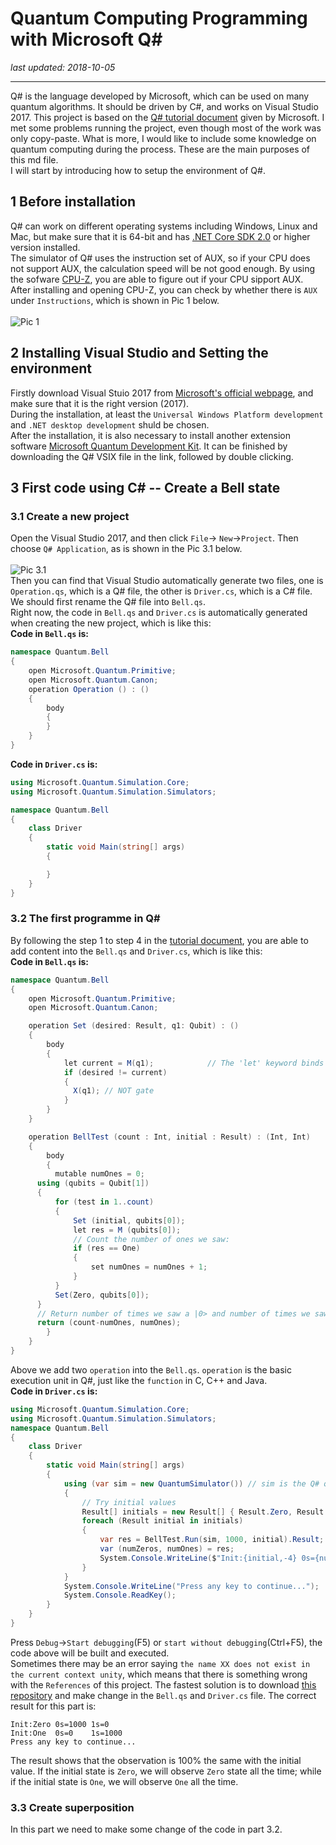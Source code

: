 # Quantum Computing Programming with Microsoft Q#
*last updated: 2018-10-05*
***
Q# is the language developed by Microsoft, which can be used on many quantum algorithms. It should be driven by C#, and works on Visual Studio 2017. This project is based on the [Q# tutorial document](https://docs.microsoft.com/en-us/quantum/quantum-writeaquantumprogram?view=qsharp-preview&tabs=tabid-vs2017) given by Microsoft. I met some problems running the project, even though most of the work was only copy-paste. What is more, I would like to include some knowledge on quantum computing during the process. These are the main purposes of this md file.</br>
I will start by introducing how to setup the environment of Q#.

## 1 Before installation
Q# can work on different operating systems including Windows, Linux and Mac, but make sure that it is 64-bit and has [.NET Core SDK 2.0](https://www.microsoft.com/net/learn/dotnet/hello-world-tutorial) or higher version installed.</br>
The simulator of Q# uses the instruction set of AUX, so if your CPU does not support AUX, the calculation speed will be not good enough. By using the sofware [CPU-Z](https://www.cpuid.com/softwares/cpu-z-android.html), you are able to figure out if your CPU sipport AUX.
After installing and opening CPU-Z, you can check by whether there is  `AUX` under `Instructions`, which is shown in Pic 1 below.</br>
</br>
![Pic 1](https://github.com/yangjy0826/Microsoft-Q-/blob/master/img/CPU.PNG)

## 2 Installing Visual Studio and Setting the environment
Firstly download Visual Stuio 2017 from [Microsoft's official webpage](https://visualstudio.microsoft.com/downloads/), and make sure that it is the right version (2017).</br>
During the installation, at least the `Universal Windows Platform development` and `.NET desktop development` shuld be chosen.</br>
After the installation, it is also necessary to install another extension software [Microsoft Quantum Development Kit](https://marketplace.visualstudio.com/items?itemName=quantum.DevKit). It can be finished by downloading the Q# VSIX file in the link, followed by double clicking.

## 3 First code using C# -- Create a Bell state
### 3.1 Create a new project
Open the Visual Studio 2017, and then click  `File`-> `New`->`Project`. Then choose `Q# Application`, as is shown in the Pic 3.1 below.</br>
</br>
![Pic 3.1](https://github.com/yangjy0826/Microsoft-Q-/blob/master/img/new_project.PNG)</br>
Then you can find that Visual Studio automatically generate two files, one is `Operation.qs`, which is a Q# file, the other is `Driver.cs`, which is a C# file. We should first rename the Q# file into `Bell.qs`. </br>
Right now, the code in `Bell.qs` and `Driver.cs` is automatically generated when creating the new project, which is like this:</br>
**Code in `Bell.qs` is:**</br>
```C#
namespace Quantum.Bell 
{
    open Microsoft.Quantum.Primitive;    
    open Microsoft.Quantum.Canon;
    operation Operation () : ()    
    {
        body
        {
        }
    }
}
```
**Code in `Driver.cs` is:**</br>
```C#
using Microsoft.Quantum.Simulation.Core;
using Microsoft.Quantum.Simulation.Simulators;

namespace Quantum.Bell
{
    class Driver
    {
        static void Main(string[] args)
        {

        }
    }
}
```

### 3.2 The first programme in Q#
By following the step 1 to step 4 in the [tutorial document](https://docs.microsoft.com/en-us/quantum/quantum-writeaquantumprogram?view=qsharp-preview&tabs=tabid-vs2017), you are able to add content into the `Bell.qs` and `Driver.cs`, which is like this:</br>
**Code in `Bell.qs` is:**</br>
```C#
namespace Quantum.Bell
{
    open Microsoft.Quantum.Primitive;
    open Microsoft.Quantum.Canon;

    operation Set (desired: Result, q1: Qubit) : ()
    {
        body
        {
            let current = M(q1);            // The 'let' keyword binds mutable variables
            if (desired != current)
            {
              X(q1); // NOT gate
            }
        }
    }

    operation BellTest (count : Int, initial : Result) : (Int, Int) 
    {
        body
        {
          mutable numOnes = 0;
      using (qubits = Qubit[1])
      {
          for (test in 1..count)
          {
              Set (initial, qubits[0]);
              let res = M (qubits[0]);
              // Count the number of ones we saw:
              if (res == One)
              {
                  set numOnes = numOnes + 1;
              }
          }
          Set(Zero, qubits[0]);
      }
      // Return number of times we saw a |0> and number of times we saw a |1>
      return (count-numOnes, numOnes);
        }
    }
}

```
Above we add two `operation` into the `Bell.qs`. `operation` is the basic execution unit in Q#, just like the `function` in C, C++ and Java. </br>
**Code in `Driver.cs` is:**</br>
```C#
using Microsoft.Quantum.Simulation.Core;
using Microsoft.Quantum.Simulation.Simulators;
namespace Quantum.Bell
{
    class Driver
    {
        static void Main(string[] args)
        {
            using (var sim = new QuantumSimulator()) // sim is the Q# quantum similator
            {
                // Try initial values
                Result[] initials = new Result[] { Result.Zero, Result.One };
                foreach (Result initial in initials)
                {
                    var res = BellTest.Run(sim, 1000, initial).Result;  // Run is the method to run the quantum simulation
                    var (numZeros, numOnes) = res;
                    System.Console.WriteLine($"Init:{initial,-4} 0s={numZeros,-4} 1s={numOnes,-4}");
                }
            }
            System.Console.WriteLine("Press any key to continue...");
            System.Console.ReadKey();
        }
    }
}
```
Press `Debug`->`Start debugging`(F5) or `start without debugging`(Ctrl+F5), the code above will be built and executed. </br>
Sometimes there may be an error saying `the name XX does not exist in the current context unity`, which means that there is something wrong with the `References` of this project. The fastest solution is to download [this repository](https://github.com/yangjy0826/Microsoft-Q-) and make change in the `Bell.qs` and `Driver.cs` file.
The correct result for this part is:</br>
```
Init:Zero 0s=1000 1s=0
Init:One  0s=0    1s=1000
Press any key to continue...
```
The result shows that the observation is 100% the same with the initial value. If the initial state is `Zero`, we will observe `Zero` state all the time; while if the initial state is `One`, we will observe `One` all the time.
### 3.3 Create superposition
In this part we need to make some change of the code in part 3.2.
